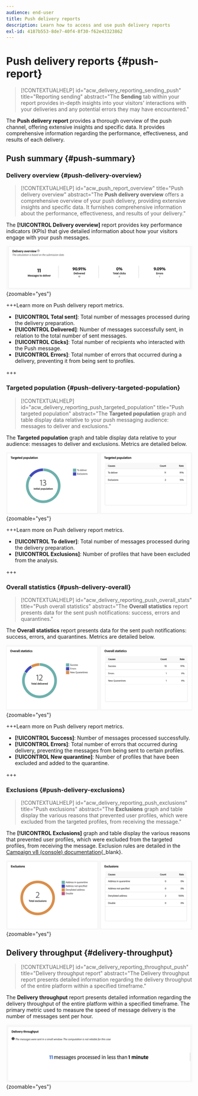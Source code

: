 ```yaml
---
audience: end-user
title: Push delivery reports
description: Learn how to access and use push delivery reports
exl-id: 4187b553-8de7-40f4-8f30-f62e43323862
---
```

# Push delivery reports {#push-report}

>[!CONTEXTUALHELP]
>id="acw_delivery_reporting_sending_push"
>title="Reporting sending"
>abstract="The **Sending** tab within your report provides in-depth insights into your visitors' interactions with your deliveries and any potential errors they may have encountered."

The **Push delivery report** provides a thorough overview of the push channel, offering extensive insights and specific data. It provides comprehensive information regarding the performance, effectiveness, and results of each delivery.

## Push summary {#push-summary}

### Delivery overview {#push-delivery-overview}

>[!CONTEXTUALHELP]
>id="acw_push_report_overview"
>title="Push delivery overview"
>abstract="The **Push delivery overview** offers a comprehensive overview of your push delivery, providing extensive insights and specific data. It furnishes comprehensive information about the performance, effectiveness, and results of your delivery."

The **[!UICONTROL Delivery overview]** report provides key performance indicators (KPIs) that give detailed information about how your visitors engage with your push messages.

![This screenshot shows the Delivery overview report, which provides KPIs about visitor engagement with push messages.](assets/reporting_push_3.png){zoomable="yes"}

+++Learn more on Push delivery report metrics.

* **[!UICONTROL Total sent]**: Total number of messages processed during the delivery preparation.
* **[!UICONTROL Delivered]**: Number of messages successfully sent, in relation to the total number of sent messages.
* **[!UICONTROL Clicks]**: Total number of recipients who interacted with the Push message.
* **[!UICONTROL Errors]**: Total number of errors that occurred during a delivery, preventing it from being sent to profiles.

+++

### Targeted population {#push-delivery-targeted-population}

>[!CONTEXTUALHELP]
>id="acw_delivery_reporting_push_targeted_population"
>title="Push targeted population"
>abstract="The **Targeted population** graph and table display data relative to your push messaging audience: messages to deliver and exclusions."

The **Targeted population** graph and table display data relative to your audience: messages to deliver and exclusions. Metrics are detailed below.

![This screenshot shows the Targeted population graph and table, which display data about messages to deliver and exclusions.](assets/reporting_push_4.png){zoomable="yes"}

+++Learn more on Push delivery report metrics.

* **[!UICONTROL To deliver]**: Total number of messages processed during the delivery preparation.
* **[!UICONTROL Exclusions]**: Number of profiles that have been excluded from the analysis.

+++

### Overall statistics {#push-delivery-overall}

>[!CONTEXTUALHELP]
>id="acw_delivery_reporting_push_overall_stats"
>title="Push overall statistics"
>abstract="The **Overall statistics** report presents data for the sent push notifications: success, errors and quarantines."

The **Overall statistics** report presents data for the sent push notifications: success, errors, and quarantines. Metrics are detailed below.

![This screenshot shows the Overall statistics report, which presents data about success, errors, and quarantines for sent push notifications.](assets/reporting_push_5.png){zoomable="yes"} 

+++Learn more on Push delivery report metrics.

* **[!UICONTROL Success]**: Number of messages processed successfully.
* **[!UICONTROL Errors]**: Total number of errors that occurred during delivery, preventing the messages from being sent to certain profiles.
* **[!UICONTROL New quarantine]**: Number of profiles that have been excluded and added to the quarantine.

+++

### Exclusions {#push-delivery-exclusions}

>[!CONTEXTUALHELP]
>id="acw_delivery_reporting_push_exclusions"
>title="Push exclusions"
>abstract="The **Exclusions** graph and table display the various reasons that prevented user profiles, which were excluded from the targeted profiles, from receiving the message."

The **[!UICONTROL Exclusions]** graph and table display the various reasons that prevented user profiles, which were excluded from the targeted profiles, from receiving the message. Exclusion rules are detailed in the [Campaign v8 (console) documentation](https://experienceleague.adobe.com/docs/campaign/campaign-v8/send/failures/delivery-failures.html#push-error-types){_blank}.

![This screenshot shows the Exclusions graph and table, which display reasons preventing excluded user profiles from receiving messages.](assets/reporting_push_6.png){zoomable="yes"} 

## Delivery throughput {#delivery-throughput}

>[!CONTEXTUALHELP]
>id="acw_delivery_reporting_throughput_push"
>title="Delivery throughput report"
>abstract="The Delivery throughput report presents detailed information regarding the delivery throughput of the entire platform within a specified timeframe."

The **Delivery throughput** report presents detailed information regarding the delivery throughput of the entire platform within a specified timeframe. The primary metric used to measure the speed of message delivery is the number of messages sent per hour.

![This screenshot shows the Delivery throughput report, which provides details about the platform's message delivery speed within a specified timeframe.](assets/reporting_push_2.png){zoomable="yes"}